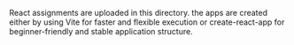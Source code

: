 React assignments are uploaded in this directory. the apps are created either by using Vite for faster and flexible execution or create-react-app for beginner-friendly and stable application structure.